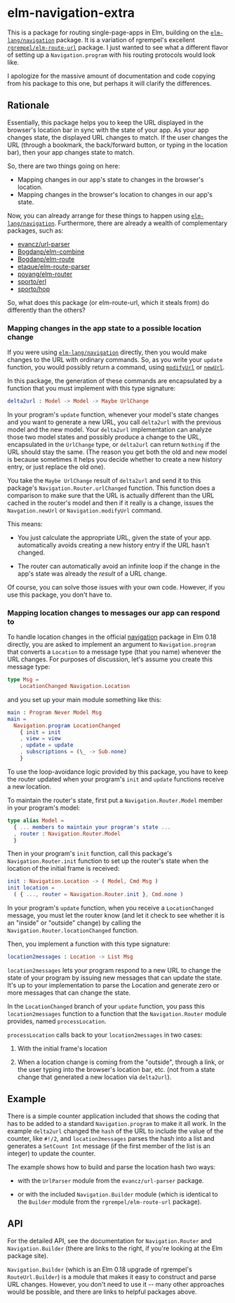 # elm-navigation-extra

This is a package for routing single-page-apps in Elm, building on the
[`elm-lang/navigation`](http://package.elm-lang.org/packages/elm-lang/navigation/latest)
package. It is a variation of rgrempel's excellent
[`rgrempel/elm-route-url`](http://package.elm-lang.org/packages/rgrempel/elm-route-url/latest)
package. I just wanted to see what a different flavor of setting up
a `Navigation.program` with his routing protocols would look like.

I apologize for the massive amount of documentation and code copying from
his package to this one, but perhaps it will clarify the differences.

## Rationale

Essentially, this package helps you to keep the URL displayed in the browser's
location bar in sync with the state of your app. As your app changes state, the
displayed URL changes to match. If the user changes the URL (through a
bookmark, the back/forward button, or typing in the location bar), then your
app changes state to match.

So, there are two things going on here:

* Mapping changes in our app's state to changes in the browser's location.
* Mapping changes in the browser's location to changes in our app's state.

Now, you can already arrange for these things to happen using
[`elm-lang/navigation`](http://package.elm-lang.org/packages/elm-lang/navigation/latest).
Furthermore, there are already a wealth of complementary packages,
such as:

* [evancz/url-parser](http://package.elm-lang.org/packages/evancz/url-parser/latest)
* [Bogdanp/elm-combine](http://package.elm-lang.org/packages/Bogdanp/elm-combine/latest)
* [Bogdanp/elm-route](http://package.elm-lang.org/packages/Bogdanp/elm-route/latest)
* [etaque/elm-route-parser](http://package.elm-lang.org/packages/etaque/elm-route-parser/latest)
* [poyang/elm-router](http://package.elm-lang.org/packages/poying/elm-router/latest)
* [sporto/erl](http://package.elm-lang.org/packages/sporto/erl/latest)
* [sporto/hop](http://package.elm-lang.org/packages/sporto/hop/latest)

So, what does this package (or elm-route-url, which it steals from) do
differently than the others?


### Mapping changes in the app state to a possible location change

If you were using [`elm-lang/navigation`](http://package.elm-lang.org/packages/elm-lang/navigation/latest)
directly, then you would make changes to the URL with ordinary commands.
So, as you write your `update` function, you would possibly return a command,
using [`modifyUrl`](http://package.elm-lang.org/packages/elm-lang/navigation/1.0.0/Navigation#modifyUrl)
or [`newUrl`](http://package.elm-lang.org/packages/elm-lang/navigation/1.0.0/Navigation#newUrl).

In this package, the generation of these commands are encapsulated by a function
that you must implement with this type signature:

```elm
delta2url : Model -> Model -> Maybe UrlChange
```

In your program's `update` function, whenever your model's state changes and
you want to generate a new URL, you call `delta2url` with the previous model
and the new model. Your `delta2url` implementation can analyze those two
model states and possibly produce a change to the URL, encapsulated in the
`UrlChange` type, or `delta2url` can return `Nothing` if the URL should
stay the same.  (The reason you get both the old and new model is because
sometimes it helps you decide whether to create a new history entry,
or just replace the old one).

You take the `Maybe UrlChange` result of `delta2url` and send it to
this package's `Navigation.Router.urlChanged` function. This function
does a comparison to make sure that the URL is actually different than
the URL cached in the router's model and then if it really is a change,
issues the `Navgation.newUrl` or `Navigation.modifyUrl` command.

This means:

* You just calculate the appropriate URL, given the state of your app.
  automatically avoids creating a new history entry if the
  URL hasn't changed.

* The router can automatically avoid an infinite loop if the change in the
  app's state was already the *result* of a URL change.

Of course, you can solve those issues with your own code. However, if you
use this package, you don't have to.


### Mapping location changes to messages our app can respond to

To handle location changes in the official [navigation](http://package.elm-lang.org/packages/elm-lang/navigation/latest)
package in Elm 0.18 directly, you are asked to implement an argument
to `Navigation.program` that converts a `Location` to a message
type (that you name) whenever the URL changes. For purposes of discussion,
let's assume you create this message type:

```elm
type Msg =
    LocationChanged Navigation.Location
```

and you set up your main module something like this:

```elm
main : Program Never Model Msg
main =
  Navigation.program LocationChanged
    { init = init
    , view = view
    , update = update
    , subscriptions = (\_ -> Sub.none)
    }
```

To use the loop-avoidance logic provided by this package, you have
to keep the router updated when your program's `init` and `update` functions
receive a new location.

To maintain the router's state, first put a `Navigation.Router.Model` member in
your program's model:

```elm
type alias Model =
  { ... members to maintain your program's state ...
  , router : Navigation.Router.Model
  }
```


Then in your program's `init` function, call this package's
`Navigation.Router.init` function to set up the router's state when the
location of the initial frame is received:

```elm
init : Navigation.Location -> ( Model, Cmd Msg )
init location =
  ( { ..., router = Navigation.Router.init }, Cmd.none )
```


In your program's `update` function, when you receive a `LocationChanged`
message, you must let the router know (and let it check to see whether it
is an "inside" or "outside" change) by calling the
`Navigation.Router.locationChanged` function.

Then, you implement a function with this type signature:

```elm
location2messages : Location -> List Msg
```


`location2messages` lets your program respond to a new URL to change
the state of your program by issuing new messages that can update the
state. It's up to your implementation to parse the Location and generate
zero or more messages that can change the state.

In the `LocationChanged` branch of your `update` function,
you pass this `location2messages` function to a function that the
`Navigation.Router` module provides, named `processLocation`.

`processLocation` calls back to your `location2messages` in two cases:

1. With the initial frame's location

2. When a location change is coming from the "outside", through a link,
or the user typing into the browser's location bar, etc. (not from a state
change that generated a new location via `delta2url`).


## Example

There is a simple counter application included that shows the coding
that has to be added to a standard `Navigation.program` to make it all
work. In the example `delta2url` changed the `hash` of the URL to include
the value of the counter, like `#!/2`, and `location2messages`
parses the hash into a list and generates a `SetCount Int` message (if
the first member of the list is an integer) to update the counter.

The example shows how to build and parse the location hash two ways:

* with the `UrlParser` module from the `evancz/url-parser` package.

* or with the included `Navigation.Builder` module (which is identical
    to the `Builder` module from the `rgrempel/elm-route-url` package).


## API

For the detailed API, see the documentation for `Navigation.Router`
and `Navigation.Builder` (there are links to the right,
if you're looking at the Elm package site).

`Navigation.Builder` (which is an Elm 0.18 upgrade of rgrempel's
`RouteUrl.Builder`) is a module that makes it easy to construct
and parse URL changes.  However, you don't need to use it -- many other
approaches would be possible, and there are links to helpful packages above.
